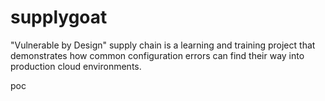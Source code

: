 # supplygoat
"Vulnerable by Design" supply chain is a learning and training project that demonstrates how common configuration errors can find their way into production cloud environments.

poc